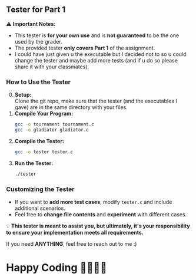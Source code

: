 ## Tester for Part 1

⚠️ **Important Notes:**
- This tester is **for your own use** and is **not guaranteed** to be the one used by the grader.
- The provided tester **only covers Part 1** of the assignment.
- I could have just given u the executable but I decided not to so u could change the tester and maybe add more tests (and if u do so please share it with your classmates).

### How to Use the Tester

0. **Setup:**  
   Clone the git repo, make sure that the tester (and the executables I gave) are in the same directory with your files.  
1. **Compile Your Program:**
   ```bash
   gcc -o tournament tournament.c
   gcc -o gladiator gladiator.c
   ```
2. **Compile the Tester:**
   ```bash
   gcc -o tester tester.c
   ```
3. **Run the Tester:**
   ```bash
   ./tester
   ```

### Customizing the Tester
- If you want to **add more test cases**, modify `tester.c` and include additional scenarios.
- Feel free to **change file contents** and **experiment** with different cases.

💡 **This tester is meant to assist you, but ultimately, it's your responsibility to ensure your implementation meets all requirements.**

If you need **ANYTHING**, feel free to reach out to me :)  
  
# Happy Coding 👨‍💻👩‍💻

